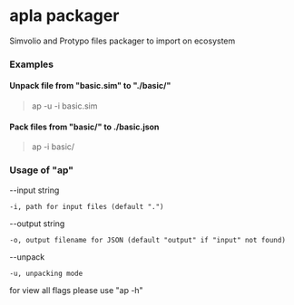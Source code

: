 # apla packager

Simvolio and Protypo files packager to import on ecosystem

### Examples

#### Unpack file from "basic.sim" to "./basic/"

>ap -u -i basic.sim

#### Pack files from "basic/" to ./basic.json

>ap -i basic/

### Usage of "ap"

--input string

    -i, path for input files (default ".")

--output string

    -o, output filename for JSON (default "output" if "input" not found)

--unpack

    -u, unpacking mode


for view all flags please use "ap -h"